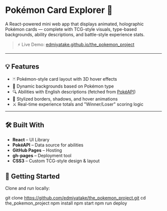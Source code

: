 # Pokémon Card Explorer 🧩

A React-powered mini web app that displays animated, holographic Pokémon cards — complete with TCG-style visuals, type-based backgrounds, ability descriptions, and battle-style experience stats.

> ⚡ Live Demo: [edmiyatake.github.io/the_pokemon_project](https://edmiyatake.github.io/the_pokemon_project)

---

## 💡 Features

- 🃏 Pokémon-style card layout with 3D hover effects
- 🎨 Dynamic backgrounds based on Pokémon type
- 🔍 Abilities with English descriptions (fetched from [PokéAPI](https://pokeapi.co))
- 💎 Stylized borders, shadows, and hover animations
- ⚔️ Real-time experience totals and "Winner/Loser" scoring logic

---

## 🛠️ Built With

- **React** – UI Library
- **PokéAPI** – Data source for abilities
- **GitHub Pages** – Hosting
- **gh-pages** – Deployment tool
- **CSS3** – Custom TCG-style design & layout

## 🚀 Getting Started

Clone and run locally:

git clone https://github.com/edmiyatake/the_pokemon_project.git
cd the_pokemon_project
npm install
npm start
npm run deploy
